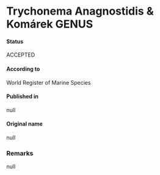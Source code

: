 Trychonema Anagnostidis & Komárek GENUS
=======

#### Status
ACCEPTED

#### According to
World Register of Marine Species

#### Published in
null

#### Original name
null

### Remarks
null